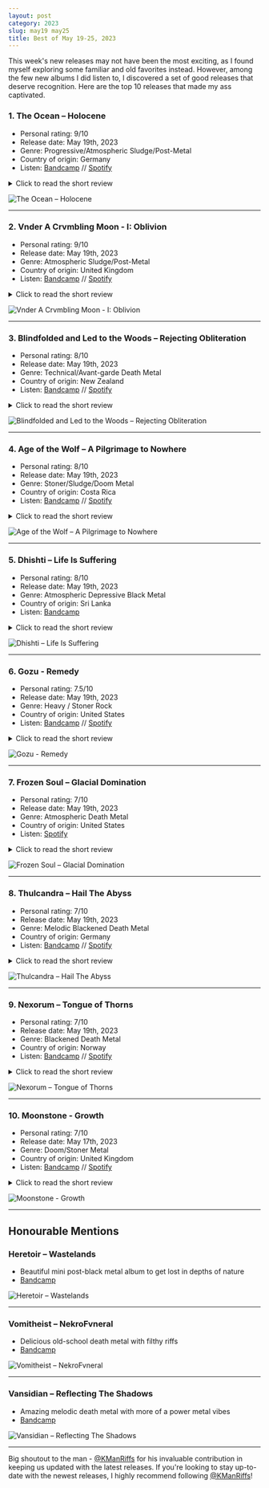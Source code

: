 ```yaml
---
layout: post
category: 2023
slug: may19 may25
title: Best of May 19-25, 2023
---
```


This week's new releases may not have been the most exciting, as I found myself exploring some familiar and old favorites instead. 
However, among the few new albums I did listen to, I discovered a set of good releases that deserve recognition. 
Here are the top 10 releases that made my ass captivated.

### 1. The Ocean – Holocene

- Personal rating: 9/10
- Release date: May 19th, 2023
- Genre: Progressive/Atmospheric Sludge/Post-Metal
- Country of origin: Germany
- Listen: [Bandcamp](https://theocean.bandcamp.com/album/holocene) // [Spotify](https://open.spotify.com/album/1JS5Xf3DiLfVAb904ZGlyT?si=iqqQy8hxQV2lkWxba0-NGg)

<details>
  <summary>Click to read the short review</summary>
  <p>
The Ocean is an extraordinary band with an amazing discography. While this particular album starts off with a bit mellower tone, it gradually built up momentum, captivating me completely. I've got addicted to this album very fast, and I personally think it's the band's third best work till date - right after Precambrian and Heliocentric.
  </p>
</details>

![The Ocean – Holocene](/img/halocene.jpg)

---

### 2. Vnder A Crvmbling Moon - I: Oblivion

- Personal rating: 9/10
- Release date: May 19th, 2023
- Genre: Atmospheric Sludge/Post-Metal
- Country of origin: United Kingdom
- Listen: [Bandcamp](https://vnderacrvmblingmoon.bandcamp.com/album/i-oblivion) // [Spotify](https://open.spotify.com/album/1cJfyfFvvPYqMHdehdb7vG)

<details>
  <summary>Click to read the short review</summary>
  <p>
This is the most underappreciated releases of this week in my opinion. This is a truly remarkable fusion of atmospheric sludge, funeral doom, and epic doom, creating a captivating mix of emotions encompassing sadness, happiness, and anger! This contains classical high-register doom vocals and also harsh vocals in a perfectly balanced manner. The atmosphere on this album is a top notch, imo. Rating this 2nd in the week list but could be in my year-end AOTY list as this is a slow grower.
  </p>
</details>

![Vnder A Crvmbling Moon - I: Oblivion](/img/vvoblivion.jpg)

---

### 3. Blindfolded and Led to the Woods – Rejecting Obliteration

- Personal rating: 8/10
- Release date: May 19th, 2023
- Genre: Technical/Avant-garde Death Metal
- Country of origin: New Zealand
- Listen: [Bandcamp](https://balttw.bandcamp.com/album/rejecting-obliteration) // [Spotify](https://open.spotify.com/album/6fLYgbsENDl7dLQJIDrvNd)

<details>
  <summary>Click to read the short review</summary>
  <p>
    As I'm listening to this band's music for the first time, I find myself completely mesmerized by this album. It's an explosive compilation of technicality, sheer brutality, and breathtaking riffs. The vocal style displayed throughout the album is truly the standout element. Since this album has unquestionably captivated me, I'll definitely explore their previous works. Can't wait to unravel more of their briliant musicianship.
  </p>
</details>

![Blindfolded and Led to the Woods – Rejecting Obliteration](/img/blind-obilteration.jpg)


---

### 4. Age of the Wolf – A Pilgrimage to Nowhere

- Personal rating: 8/10
- Release date: May 19th, 2023
- Genre: Stoner/Sludge/Doom Metal
- Country of origin: Costa Rica
- Listen: [Bandcamp](https://sleepingchurchrecords.bandcamp.com/album/pilgrimage-to-nowhere) // [Spotify](https://open.spotify.com/album/3vfh6x2hwZdP50uMTEF0Qr)

<details>
  <summary>Click to read the short review</summary>
  <p>
A solid sophomore release from these guys, and they released a remarkable piece of music that will resonate with fans of doom metal. It skillfully combines elements of classic doom metal, atmospheric psychedelia, and post-metal. The instrumental sections are particularly noteworthy, showcasing exceptional musicianship. The guitar work and riffs are beautifully arranged and the psychedelic vocals on this album are truly outstanding, adding an extra layer of brilliance to the overall sound.
  </p> 
</details>

![Age of the Wolf – A Pilgrimage to Nowhere](/img/agewolf-piligrimage.jpeg)

---

### 5. Dhishti – Life Is Suffering

- Personal rating: 8/10
- Release date: May 19th, 2023
- Genre: Atmospheric Depressive Black Metal
- Country of origin: Sri Lanka
- Listen: [Bandcamp](https://satanath.bandcamp.com/album/sat361-dhishti-life-is-suffering-2023)

<details>
  <summary>Click to read the short review</summary>
  <p>
This album art and the country of origin of the band immediately caught my attention. The album is incredibly captivating, to the point where I found myself reading and understanding the lyrics of each and every song. An amazing blend of ancient Sri Lankan traditions with a touch of captivating depressive atmosphere makes this album a true standout of the week for me. I'm grateful that I stumbled upon this through the Twitter community.
  </p>
</details>

![Dhishti – Life Is Suffering](/img/dhishti-lis.jpg)

---

### 6. Gozu - Remedy

- Personal rating: 7.5/10
- Release date: May 19th, 2023
- Genre: Heavy / Stoner Rock
- Country of origin: United States
- Listen: [Bandcamp]() // [Spotify](https://open.spotify.com/album/3zYbDo3I6oeN0jUUdugoFL)

<details>
  <summary>Click to read the short review</summary>
  <p>
Gozu, an underappreciated band in the stoner psych rock realm, never fails to impress. If you are into Stoner/Psych/Heavy/Doom/Rock genres, their entire discography is an absolute must-listen. On this particular album, they have exceptional riffs that hit harder than their previous works. It's as if they've expertly crafted a flawless fusion of the distinct styles found in the works of Freedom Hawk, Wo Fat, and Khemmis.
  </p>
</details>

![Gozu - Remedy](/img/gozu-remedy.jpg)


---

### 7. Frozen Soul – Glacial Domination

- Personal rating: 7/10
- Release date: May 19th, 2023
- Genre: Atmospheric Death Metal
- Country of origin: United States
- Listen: [Spotify](https://open.spotify.com/album/3Sutt8XXMVGBs8NQeLY7v0)

<details>
  <summary>Click to read the short review</summary>
  <p>
  This is an absolute powerhouse in the realm of extreme death metal. Fans of crushing, bone-shattering music will undoubtedly find themselves enthralled by every single track from this relentless force. Glacial Domination takes a step towards an even heavier direction than their previous two albums, pushing the boundaries of brutality to new heights. ICY CHAOS with ASS FUCKING AGGRESSION.
  </p>
</details>

![Frozen Soul – Glacial Domination](/img/glacial.jpg)


---

### 8. Thulcandra – Hail The Abyss

- Personal rating: 7/10
- Release date: May 19th, 2023
- Genre: Melodic Blackened Death Metal
- Country of origin: Germany
- Listen: [Bandcamp](https://thulcandra.bandcamp.com/album/hail-the-abyss) // [Spotify](https://open.spotify.com/album/3dGCSviVjsc466RJYlR0DI)

<details>
  <summary>Click to read the short review</summary>
  <p>
Don't know why, but there are way too many blackened death metal releases this yeart. But, there are a very few bands out there who pumped me up through their melo-black sounds and these dudes fucking killed it. This is my favorite blackened death album so far. Each album they released is an absolute marvel, accompanied by captivating blue album artwork that adds an extra layer of beauty. While one may draw comparisons to bands like Dissection, Thulcandra manages to transcend mere imitation, showcasing their unique style and artistic vision throughout their entire discography. 
  </p>
</details>

![Thulcandra – Hail The Abyss](/img/hailabyss.jpg)

---

### 9. Nexorum – Tongue of Thorns

- Personal rating: 7/10
- Release date: May 19th, 2023
- Genre: Blackened Death Metal
- Country of origin: Norway
- Listen: [Bandcamp](https://nexorum.bandcamp.com/album/tongue-of-thorns) // [Spotify](https://open.spotify.com/album/4iu4YlweU0E0UzJOBsrQeT)

<details>
  <summary>Click to read the short review</summary>
  <p>
This is a intense and brutal punch of aggressive blackened death metal album. It leans more towards black metal but with a strong influence from death metal, resulting in a crushing and filthy sound. It has a satisfying production, avoiding the chaotic production often found in typical blackened death metal releases. If you want to get your ass fucked with some filthy dose of aggressive black metal, this is an absolute must-listen! 
  </p>
</details>

![Nexorum – Tongue of Thorns](/img/nexorum-thorns.jpg)


---

### 10. Moonstone - Growth

- Personal rating: 7/10
- Release date: May 17th, 2023
- Genre: Doom/Stoner Metal
- Country of origin: United Kingdom
- Listen: [Bandcamp](https://moonstonedoom.bandcamp.com/album/growth) // [Spotify](https://open.spotify.com/album/2LBdD7olPzae4gDwoGQNSo)

<details>
  <summary>Click to read the short review</summary>
  <p>
 Another underappreciated musical gem from last week, that caught my attention, and I just wanted to to include it here. I discovered this band just this week, and I must say, this album is truly amazing. It delivers a beautiful blend of doomy riffs that rampage through each track, accompanied by classic stoner vibes. These dudes crafted a remarkable piece of work that will satisfy any fan of heavy doom metal!
  </p>
</details>

![Moonstone - Growth](/img/moonstone-growth.jpg)


---

## Honourable Mentions

### Heretoir – Wastelands

- Beautiful mini post-black metal album to get lost in depths of nature
- [Bandcamp](https://artofpropaganda.bandcamp.com/album/wastelands)

![Heretoir – Wastelands](/img/her-waste.jpg)

---

### Vomitheist – NekroFvneral

- Delicious old-school death metal with filthy riffs
- [Bandcamp](https://vomitheistdm.bandcamp.com/album/nekrofvneral)

![Vomitheist – NekroFvneral](/img/vomit-nekro.jpg)

---

### Vansidian – Reflecting The Shadows

- Amazing melodic death metal with more of a power metal vibes
- [Bandcamp](https://vansidian.bandcamp.com/album/reflecting-the-shadows)

![Vansidian – Reflecting The Shadows](/img/vansidian.jpg)


---

Big shoutout to the man - [@KManRiffs](https://twitter.com/KManriffs) for his invaluable contribution in keeping us updated with the latest releases. If you're looking to stay up-to-date with the newest releases, I highly recommend following [@KManRiffs](https://twitter.com/KManriffs)!
